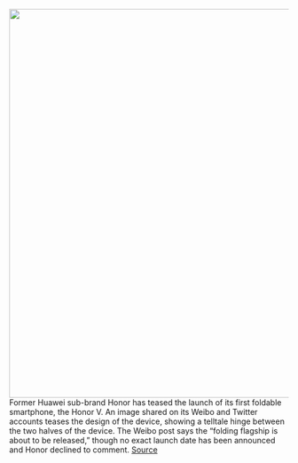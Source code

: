 <img src='https://cdn.vox-cdn.com/thumbor/8_8JA4Eku6gm-R23hmuv8VVhS5Y=/0x0:9999x6666/1200x800/filters:focal(4201x2534:5799x4132)/cdn.vox-cdn.com/uploads/chorus_image/image/70304932/HONOR_Magic_V.0.jpg' width='700px' /><br/>
Former Huawei sub-brand Honor has teased the launch of its first foldable smartphone, the Honor V. An image shared on its Weibo and Twitter accounts teases the design of the device, showing a telltale hinge between the two halves of the device. The Weibo post says the “folding flagship is about to be released,” though no exact launch date has been announced and Honor declined to comment.
<a href='https://www.theverge.com/2021/12/22/22849677/honor-magic-v-foldable-china-launch'> Source <a/>